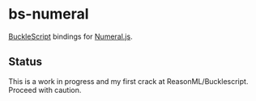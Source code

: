 # bs-numeral
[BuckleScript](https://github.com/bloomberg/bucklescript) bindings for [Numeral.js](https://http://numeraljs.com/).

## Status

This is a work in progress and my first crack at ReasonML/Bucklescript. Proceed with caution.
